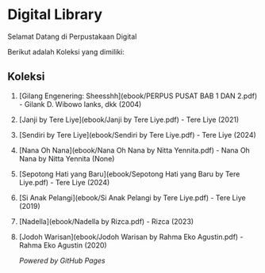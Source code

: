 # Digital Library

Selamat Datang di Perpustakaan Digital

Berikut adalah Koleksi yang dimiliki:

## Koleksi
1. [Gilang Engenering: Sheesshh](ebook/PERPUS PUSAT BAB 1 DAN 2.pdf) - Gilank D. Wibowo lanks, dkk (2004)
2. [Janji by Tere Liye](ebook/Janji by Tere Liye.pdf) - Tere Liye (2021)
3. [Sendiri by Tere Liye](ebook/Sendiri by Tere Liye.pdf) - Tere Liye (2024)
4. [Nana Oh Nana](ebook/Nana Oh Nana by Nitta Yennita.pdf) - Nana Oh Nana by Nitta Yennita (None)
5. [Sepotong Hati yang Baru](ebook/Sepotong Hati yang Baru by Tere Liye.pdf) - Tere Liye (2024)
6. [Si Anak Pelangi](ebook/Si Anak Pelangi by Tere Liye.pdf) - Tere Liye (2019)
7. [Nadella](ebook/Nadella by Rizca.pdf) - Rizca (2023)
8. [Jodoh Warisan](ebook/Jodoh Warisan by Rahma Eko Agustin.pdf) - Rahma Eko Agustin (2020)

   *Powered by GitHub Pages*
